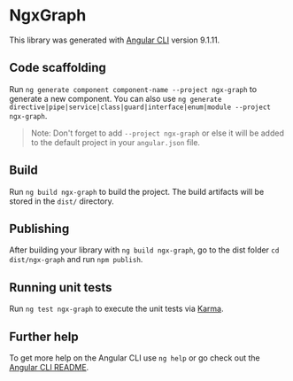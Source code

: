 # NgxGraph

This library was generated with [Angular CLI](https://github.com/angular/angular-cli) version 9.1.11.

## Code scaffolding

Run `ng generate component component-name --project ngx-graph` to generate a new component. You can also use `ng generate directive|pipe|service|class|guard|interface|enum|module --project ngx-graph`.
> Note: Don't forget to add `--project ngx-graph` or else it will be added to the default project in your `angular.json` file. 

## Build

Run `ng build ngx-graph` to build the project. The build artifacts will be stored in the `dist/` directory.

## Publishing

After building your library with `ng build ngx-graph`, go to the dist folder `cd dist/ngx-graph` and run `npm publish`.

## Running unit tests

Run `ng test ngx-graph` to execute the unit tests via [Karma](https://karma-runner.github.io).

## Further help

To get more help on the Angular CLI use `ng help` or go check out the [Angular CLI README](https://github.com/angular/angular-cli/blob/master/README.md).
